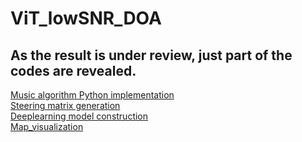 # ViT_lowSNR_DOA
## As the result is under review, just part of the codes are revealed.
[Music algorithm Python implementation](https://github.com/Meur3ault/ViT_lowSNR_DOA/blob/main/MUSIC_algorithm.ipynb)  
[Steering matrix generation](https://github.com/Meur3ault/ViT_lowSNR_DOA/blob/main/steering%20martix.ipynb)  
[Deeplearning model construction](https://github.com/Meur3ault/ViT_lowSNR_DOA/blob/main/DOA-ResNN.ipynb)  
[Map_visualization](https://github.com/Meur3ault/ViT_lowSNR_DOA/blob/main/map_visualization.ipynb)  
